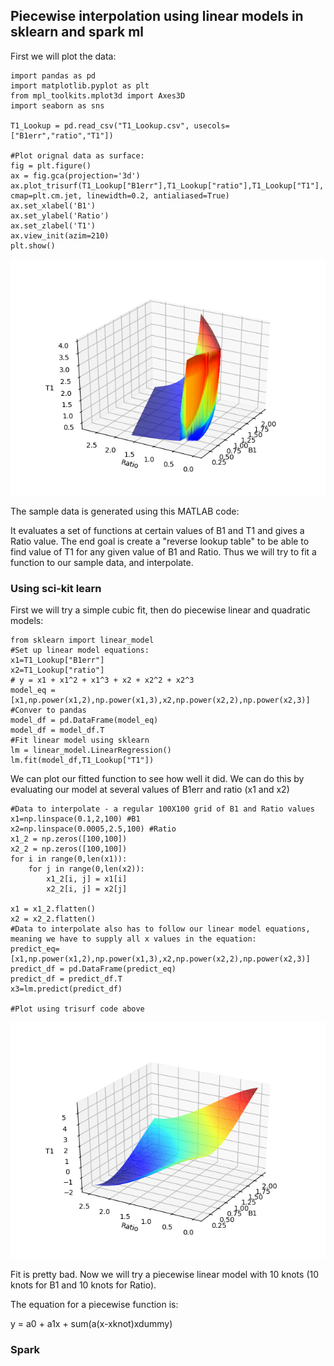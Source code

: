 ## Piecewise interpolation using linear models in sklearn and spark ml

First we will plot the data:

```
import pandas as pd
import matplotlib.pyplot as plt
from mpl_toolkits.mplot3d import Axes3D
import seaborn as sns

T1_Lookup = pd.read_csv("T1_Lookup.csv", usecols=["B1err","ratio","T1"])

#Plot orignal data as surface:
fig = plt.figure()
ax = fig.gca(projection='3d')
ax.plot_trisurf(T1_Lookup["B1err"],T1_Lookup["ratio"],T1_Lookup["T1"], cmap=plt.cm.jet, linewidth=0.2, antialiased=True)
ax.set_xlabel('B1')
ax.set_ylabel('Ratio')
ax.set_zlabel('T1')
ax.view_init(azim=210)
plt.show()
```

![](img/Sample_Look_up.png)

The sample data is generated using this MATLAB code:

It evaluates a set of functions at certain values of B1 and T1 and gives a Ratio value. The end goal is create a "reverse lookup table" to be able to find value of T1 for any given value of B1 and Ratio. Thus we will try to fit a function to our sample data, and interpolate.

### Using sci-kit learn
First we will try a simple cubic fit, then do piecewise linear and quadratic models:

```
from sklearn import linear_model
#Set up linear model equations:
x1=T1_Lookup["B1err"]
x2=T1_Lookup["ratio"]
# y = x1 + x1^2 + x1^3 + x2 + x2^2 + x2^3
model_eq = [x1,np.power(x1,2),np.power(x1,3),x2,np.power(x2,2),np.power(x2,3)]
#Conver to pandas
model_df = pd.DataFrame(model_eq)
model_df = model_df.T
#Fit linear model using sklearn
lm = linear_model.LinearRegression()
lm.fit(model_df,T1_Lookup["T1"])
```
We can plot our fitted function to see how well it did. We can do this by evaluating our model at several values of B1err and ratio (x1 and x2)

```
#Data to interpolate - a regular 100X100 grid of B1 and Ratio values
x1=np.linspace(0.1,2,100) #B1
x2=np.linspace(0.0005,2.5,100) #Ratio
x1_2 = np.zeros([100,100])
x2_2 = np.zeros([100,100])
for i in range(0,len(x1)):
    for j in range(0,len(x2)):
        x1_2[i, j] = x1[i]
        x2_2[i, j] = x2[j]

x1 = x1_2.flatten()
x2 = x2_2.flatten()
#Data to interpolate also has to follow our linear model equations, meaning we have to supply all x values in the equation:
predict_eq=[x1,np.power(x1,2),np.power(x1,3),x2,np.power(x2,2),np.power(x2,3)]
predict_df = pd.DataFrame(predict_eq)
predict_df = predict_df.T
x3=lm.predict(predict_df)

#Plot using trisurf code above
```
![](img/cubic_fit.png)

Fit is pretty bad. Now we will try a piecewise linear model with 10 knots (10 knots for B1 and 10 knots for Ratio).

The equation for a piecewise function is:

y = a0 + a1x + sum(a(x-xknot)xdummy)


### Spark
